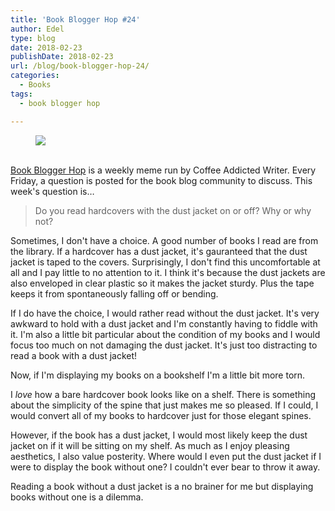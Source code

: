 ```yaml
---
title: 'Book Blogger Hop #24'
author: Edel
type: blog
date: 2018-02-23
publishDate: 2018-02-23
url: /blog/book-blogger-hop-24/
categories:
  - Books
tags:
  - book blogger hop

---
```

<figure><a rel="_nofollow" href="http://www.coffeeaddictedwriter.com/p/blog-page.html"><img src="https://i1.wp.com/3.bp.blogspot.com/-2bKizvp-A9w/WEjGAM4OjJI/AAAAAAAAV50/nU3xHQNtvSQQ8dRsB8OueG061E99KPrYACLcB/s1600/Book%2BBlogger%2BHop%2B%2528Final%2529.png?w=663&#038;ssl=1" data-recalc-dims="1" /></a></figure> 

<a rel="_nofollow" href="http://www.coffeeaddictedwriter.com/p/blog-page.html"></a>

<a rel="_nofollow" href="http://www.coffeeaddictedwriter.com/p/blog-page.html"><br /> </a><a rel="_nofollow" href="http://www.coffeeaddictedwriter.com/p/blog-page.html">Book Blogger Hop</a> is a weekly meme run by Coffee Addicted Writer. Every Friday, a question is posted for the book blog community to discuss. This week's question is&#8230;

> Do you read hardcovers with the dust jacket on or off? Why or why not?

Sometimes, I don't have a choice. A good number of books I read are from the library. If a hardcover has a dust jacket, it's gauranteed that the dust jacket is taped to the covers. Surprisingly, I don't find this uncomfortable at all and I pay little to no attention to it. I think it's because the dust jackets are also enveloped in clear plastic so it makes the jacket sturdy. Plus the tape keeps it from spontaneously falling off or bending.

If I do have the choice, I would rather read without the dust jacket. It's very awkward to hold with a dust jacket and I'm constantly having to fiddle with it. I'm also a little bit particular about the condition of my books and I would focus too much on not damaging the dust jacket. It's just too distracting to read a book with a dust jacket!

Now, if I'm displaying my books on a bookshelf I'm a little bit more torn.

I *love* how a bare hardcover book looks like on a shelf. There is something about the simplicity of the spine that just makes me so pleased. If I could, I would convert all of my books to hardcover just for those elegant spines.

However, if the book has a dust jacket, I would most likely keep the dust jacket on if it will be sitting on my shelf. As much as I enjoy pleasing aesthetics, I also value posterity. Where would I even put the dust jacket if I were to display the book without one? I couldn't ever bear to throw it away.

Reading a book without a dust jacket is a no brainer for me but displaying books without one is a dilemma.